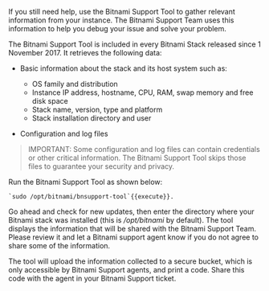 If you still need help, use the Bitnami Support Tool to gather relevant information from your instance. The Bitnami Support Team uses this information to help you debug your issue and solve your problem.

The Bitnami Support Tool is included in every Bitnami Stack released since 1 November 2017. It retrieves the following data:

* Basic information about the stack and its host system such as:
  * OS family and distribution
  * Instance IP address, hostname, CPU, RAM, swap memory and free disk space
  * Stack name, version, type and platform
  * Stack installation directory and user

* Configuration and log files

> IMPORTANT: Some configuration and log files can contain credentials or other critical information. The Bitnami Support Tool skips those files to guarantee your security and privacy.

Run the Bitnami Support Tool as shown below:

    `sudo /opt/bitnami/bnsupport-tool`{{execute}}.

Go ahead and check for new updates, then enter the directory where your Bitnami stack was installed (this  is */opt/bitnami* by default). The tool displays the information that will be shared with the Bitnami Support Team. Please review it and let a Bitnami support agent know if you do not agree to share some of the information.

The tool will upload the information collected to a secure bucket, which is only accessible by Bitnami Support agents, and print a code. Share this code with the agent in your Bitnami Support ticket.